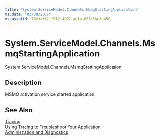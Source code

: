 ```yaml
---
title: "System.ServiceModel.Channels.MsmqStartingApplication"
ms.date: "03/30/2017"
ms.assetid: 76e1af87-f5f2-4974-acfa-868b56cfa450
---
```

# System.ServiceModel.Channels.MsmqStartingApplication
System.ServiceModel.Channels.MsmqStartingApplication  
  
## Description  
 MSMQ activation service started application.  
  
## See Also  
 [Tracing](../../../../../docs/framework/wcf/diagnostics/tracing/index.md)  
 [Using Tracing to Troubleshoot Your Application](../../../../../docs/framework/wcf/diagnostics/tracing/using-tracing-to-troubleshoot-your-application.md)  
 [Administration and Diagnostics](../../../../../docs/framework/wcf/diagnostics/index.md)
